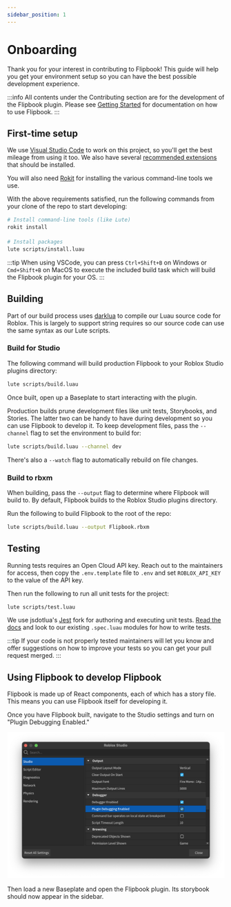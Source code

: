 ```yaml
---
sidebar_position: 1
---
```


# Onboarding

Thank you for your interest in contributing to Flipbook! This guide will help you get your environment setup so you can have the best possible development experience.

:::info
All contents under the Contributing section are for the development of the Flipbook plugin. Please see [Getting Started](/docs/intro) for documentation on how to use Flipbook.
:::

## First-time setup

We use [Visual Studio Code](https://code.visualstudio.com/) to work on this project, so you'll get the best mileage from using it too. We also have several [recommended extensions](https://github.com/flipbook-labs/flipbook/blob/main/.vscode/extensions.json) that should be installed.

You will also need [Rokit](https://github.com/rojo-rbx/rokit/) for installing the various command-line tools we use.

With the above requirements satisfied, run the following commands from your clone of the repo to start developing:

```sh
# Install command-line tools (like Lute)
rokit install

# Install packages
lute scripts/install.luau
```

:::tip
When using VSCode, you can press `Ctrl+Shift+B` on Windows or `Cmd+Shift+B` on MacOS to execute the included build task which will build the Flipbook plugin for your OS.
:::

## Building

Part of our build process uses [darklua](https://github.com/seaofvoices/darklua) to compile our Luau source code for Roblox. This is largely to support string requires so our source code can use the same syntax as our Lute scripts.

### Build for Studio

The following command will build production Flipbook to your Roblox Studio plugins directory:

```sh
lute scripts/build.luau
```

Once built, open up a Baseplate to start interacting with the plugin.

Production builds prune development files like unit tests, Storybooks, and Stories. The latter two can be handy to have during development so you can use Flipbook to develop it. To keep development files, pass the `--channel` flag to set the environment to build for:

```sh
lute scripts/build.luau --channel dev
```

There's also a `--watch` flag to automatically rebuild on file changes.

### Build to rbxm

When building, pass the `--output` flag to determine where Flipbook will build to. By default, Flipbook builds to the Roblox Studio plugins directory.

Run the following to build Flipbook to the root of the repo:

```sh
lute scripts/build.luau --output Flipbook.rbxm
```

## Testing

Running tests requires an Open Cloud API key. Reach out to the maintainers for access, then copy the `.env.template` file to `.env` and set `ROBLOX_API_KEY` to the value of the API key.

Then run the following to run all unit tests for the project:

```sh
lute scripts/test.luau
```

We use jsdotlua's [Jest](https://github.com/jsdotlua/jest-lua) fork for authoring and executing unit tests. [Read the docs](https://jsdotlua.github.io/jest-lua/) and look to our existing `.spec.luau` modules for how to write tests.

:::tip
If your code is not properly tested maintainers will let you know and offer suggestions on how to improve your tests so you can get your pull request merged.
:::

## Using Flipbook to develop Flipbook

Flipbook is made up of React components, each of which has a story file. This means you can use Flipbook itself for developing it.

Once you have Flipbook built, navigate to the Studio settings and turn on "Plugin Debugging Enabled."

![Screenshot of the Studio settings showing the Plugin Debugging Enabled option](./plugin-debugging-enabled.png)

Then load a new Baseplate and open the Flipbook plugin. Its storybook should now appear in the sidebar.

